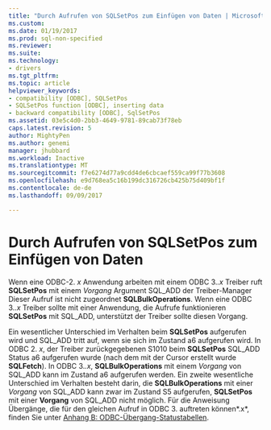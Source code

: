 ```yaml
---
title: "Durch Aufrufen von SQLSetPos zum Einfügen von Daten | Microsoft Docs"
ms.custom: 
ms.date: 01/19/2017
ms.prod: sql-non-specified
ms.reviewer: 
ms.suite: 
ms.technology:
- drivers
ms.tgt_pltfrm: 
ms.topic: article
helpviewer_keywords:
- compatibility [ODBC], SQLSetPos
- SQLSetPos function [ODBC], inserting data
- backward compatibility [ODBC], SqlSetPos
ms.assetid: 03e5c4d0-2bb3-4649-9781-89cab73f78eb
caps.latest.revision: 5
author: MightyPen
ms.author: genemi
manager: jhubbard
ms.workload: Inactive
ms.translationtype: MT
ms.sourcegitcommit: f7e6274d77a9cdd4de6cbcaef559ca99f77b3608
ms.openlocfilehash: e9d768ea5c16b199dc316726cb425b75d409bf1f
ms.contentlocale: de-de
ms.lasthandoff: 09/09/2017

---
```

# <a name="calling-sqlsetpos-to-insert-data"></a>Durch Aufrufen von SQLSetPos zum Einfügen von Daten
Wenn eine ODBC-2. *x* Anwendung arbeiten mit einem ODBC 3.*.x* Treiber ruft **SQLSetPos** mit einem *Vorgang* Argument SQL_ADD der Treiber-Manager Dieser Aufruf ist nicht zugeordnet **SQLBulkOperations**. Wenn eine ODBC 3.*.x* Treiber sollte mit einer Anwendung, die Aufrufe funktionieren **SQLSetPos** mit SQL_ADD, unterstützt der Treiber sollte diesen Vorgang.  
  
 Ein wesentlicher Unterschied im Verhalten beim **SQLSetPos** aufgerufen wird und SQL_ADD tritt auf, wenn sie sich im Zustand a6 aufgerufen wird. In ODBC 2. *x*, der Treiber zurückgegebenen S1010 beim **SQLSetPos** SQL_ADD Status a6 aufgerufen wurde (nach dem mit der Cursor erstellt wurde **SQLFetch**). In ODBC 3.*.x*, **SQLBulkOperations** mit einem *Vorgang* von SQL_ADD kann im Zustand a6 aufgerufen werden. Ein zweite wesentliche Unterschied im Verhalten besteht darin, die **SQLBulkOperations** mit einer *Vorgang* von SQL_ADD kann zwar im Zustand S5 aufgerufen, **SQLSetPos** mit einer  **Vorgang** von SQL_ADD nicht möglich. Für die Anweisung Übergänge, die für den gleichen Aufruf in ODBC 3. auftreten können*.x*, finden Sie unter [Anhang B: ODBC-Übergang-Statustabellen](../../../odbc/reference/appendixes/appendix-b-odbc-state-transition-tables.md).

